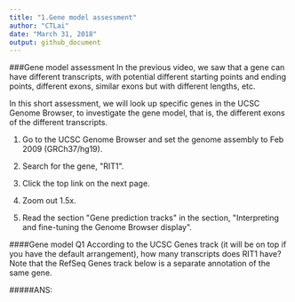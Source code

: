 ```yaml
---
title: "1.Gene model assessment"
author: "CTLai"
date: "March 31, 2018"
output: github_document
---
```

###Gene model assessment
In the previous video, we saw that a gene can have different transcripts, with potential different starting points and ending points, different exons, similar exons but with different lengths, etc.

In this short assessment, we will look up specific genes in the UCSC Genome Browser, to investigate the gene model, that is, the different exons of the different transcripts.

1. Go to the UCSC Genome Browser and set the genome assembly to Feb 2009 (GRCh37/hg19).

2. Search for the gene, "RIT1".

3. Click the top link on the next page.

4. Zoom out 1.5x.

5. Read the section "Gene prediction tracks" in the section, "Interpreting and fine-tuning the Genome Browser display".

####Gene model Q1
According to the UCSC Genes track (it will be on top if you have the default arrangement), how many transcripts does RIT1 have? Note that the RefSeq Genes track below is a separate annotation of the same gene.

#####ANS: 